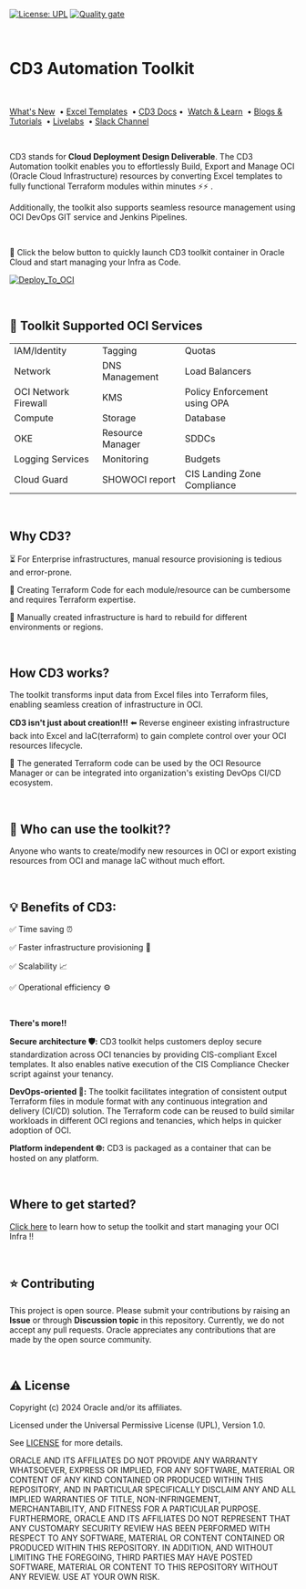 
[![License: UPL](https://img.shields.io/badge/license-UPL-green)](https://img.shields.io/badge/license-UPL-green) [![Quality gate](https://sonarcloud.io/api/project_badges/quality_gate?project=oracle-devrel_cd3-automation-toolkit)](https://sonarcloud.io/dashboard?id=oracle-devrel_cd3-automation-toolkit)

<br>
  
# CD3 Automation Toolkit

<br>

  [What's New](https://github.com/oracle-devrel/cd3-automation-toolkit/releases/tag/v2024.4.3) &nbsp;•&nbsp;[Excel Templates](https://oracle-devrel.github.io/cd3-automation-toolkit/latest/excel-templates/) &nbsp;•&nbsp;[CD3 Docs](https://oracle-devrel.github.io/cd3-automation-toolkit/)&nbsp;•&nbsp; [Watch & Learn](https://www.youtube.com/playlist?list=PLPIzp-E1msrbJ3WawXVhzimQnLw5iafcp) &nbsp;•&nbsp;[Blogs & Tutorials](https://oracle-devrel.github.io/cd3-automation-toolkit/latest/tutorials/) &nbsp;•&nbsp;[Livelabs](https://apexapps.oracle.com/pls/apex/f?p=133:180:112501098061930::::wid:3724) &nbsp;•&nbsp;[Slack Channel](https://oracle-devrel.github.io/cd3-automation-toolkit/latest/queries) 
  
<br>


CD3 stands for **Cloud Deployment Design Deliverable**. The CD3 Automation toolkit enables you to effortlessly Build, Export and Manage OCI (Oracle Cloud Infrastructure) resources by converting Excel templates to fully functional Terraform modules within minutes ⚡️⚡️ .

Additionally, the toolkit also supports seamless resource management using OCI DevOps GIT service and Jenkins Pipelines.

<br>

🚀 Click the below button to quickly launch CD3 toolkit container in Oracle Cloud and start managing your Infra as Code. 
<br>

[![Deploy_To_OCI](https://oci-resourcemanager-plugin.plugins.oci.oraclecloud.com/latest/deploy-to-oracle-cloud.svg)](https://cloud.oracle.com/resourcemanager/stacks/create?zipUrl=https://github.com/oracle-devrel/cd3-automation-toolkit/archive/refs/heads/main.zip)

<br>

<h2>📌 Toolkit Supported OCI Services</h2>

<table>
  
  <tr>
    <td>IAM/Identity</td>
    <td>Tagging</td>
    <td>Quotas</td>
  </tr>
  <tr>
    <td>Network</td>
    <td>DNS Management</td>
    <td>Load Balancers</td>
  </tr>
  <tr>
    <td>OCI Network Firewall</td>
    <td>KMS</td>
    <td>Policy Enforcement using OPA</td>
    
  </tr>
  <tr>
    <td>Compute</td>
    <td>Storage</td>
    <td>Database</td>    
  </tr>
  <tr>
    <td>OKE</td>
    <td>Resource Manager</td>
    <td>SDDCs</td>    
  </tr>
  <tr>
    <td>Logging Services</td>
    <td>Monitoring</td>
    <td>Budgets</td>
  </tr>
  <tr>    
    <td>Cloud Guard</td>
    <td>SHOWOCI report</td>    
    <td>CIS Landing Zone<br>Compliance</td>
    
  </tr>
</table>
</tr>


</body>

<br>

## Why CD3?


⏳ For Enterprise infrastructures, manual resource provisioning is tedious and error-prone.

📝 Creating Terraform Code for each module/resource can be cumbersome and requires Terraform expertise.

🔁 Manually created infrastructure is hard to rebuild for different environments or regions.

<br>

##  How CD3 works?


The toolkit transforms input data from Excel files into Terraform files, enabling seamless creation of infrastructure in OCI.

**CD3 isn't just about creation!!!** ⬅️ Reverse engineer existing infrastructure back into Excel and IaC(terraform) to gain complete control over your OCI resources lifecycle. 

📜 The generated Terraform code can be used by the OCI Resource Manager or can be integrated into organization's existing DevOps CI/CD ecosystem.

<br>

## 👥 Who can use the toolkit??

  Anyone who wants to create/modify new resources in OCI or export existing resources from OCI and manage IaC without much effort. 

<br>

## 💡 Benefits of CD3:


   ✅ Time saving ⏰ 
  
   ✅ Faster infrastructure provisioning 🚀
  
   ✅ Scalability 📈
  
   ✅ Operational efficiency ⚙️

<br>

   **There's more!!**

**Secure architecture 🛡️:** CD3 toolkit helps customers deploy secure standardization across OCI tenancies by providing CIS-compliant Excel templates. It also enables native execution of the CIS Compliance Checker script against your tenancy.

**DevOps-oriented 🔄:** The toolkit facilitates integration of consistent output Terraform files in module format with any continuous integration and delivery (CI/CD) solution. The Terraform code can be reused to build similar workloads in different OCI regions and tenancies, which helps in quicker adoption of OCI.

**Platform independent 🌐:** CD3 is packaged as a container that can be hosted on any platform.
 
<br>


## Where to get started?

[Click here](https://oracle-devrel.github.io/cd3-automation-toolkit/) to learn how to setup the toolkit and start managing your OCI Infra !!

<br>

## ⭐️ Contributing
This project is open source.  Please submit your contributions by raising an <b>Issue</b> or through <b>Discussion topic</b> in this repository. Currently, we do not accept any pull requests. Oracle appreciates any contributions that are made by the open source community.

<br>

## ⚠️ License
Copyright (c) 2024 Oracle and/or its affiliates.

Licensed under the Universal Permissive License (UPL), Version 1.0.

See [LICENSE](LICENSE) for more details. 

ORACLE AND ITS AFFILIATES DO NOT PROVIDE ANY WARRANTY WHATSOEVER, EXPRESS OR IMPLIED, FOR ANY SOFTWARE, MATERIAL OR CONTENT OF ANY KIND CONTAINED OR PRODUCED WITHIN THIS REPOSITORY, AND IN PARTICULAR SPECIFICALLY DISCLAIM ANY AND ALL IMPLIED WARRANTIES OF TITLE, NON-INFRINGEMENT, MERCHANTABILITY, AND FITNESS FOR A PARTICULAR PURPOSE.  FURTHERMORE, ORACLE AND ITS AFFILIATES DO NOT REPRESENT THAT ANY CUSTOMARY SECURITY REVIEW HAS BEEN PERFORMED WITH RESPECT TO ANY SOFTWARE, MATERIAL OR CONTENT CONTAINED OR PRODUCED WITHIN THIS REPOSITORY. IN ADDITION, AND WITHOUT LIMITING THE FOREGOING, THIRD PARTIES MAY HAVE POSTED SOFTWARE, MATERIAL OR CONTENT TO THIS REPOSITORY WITHOUT ANY REVIEW. USE AT YOUR OWN RISK.
